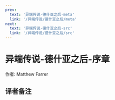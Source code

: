 ```yaml
---
prev:
  text: '异端传说-德什亚之后-meta'
  link: '/异端传说/德什亚之后/meta'
next:
  text: '异端传说-德什亚之后-src'
  link: '/异端传说/德什亚之后/src'
---
```


# 异端传说-德什亚之后-序章

作者: Matthew Farrer

## 译者备注

